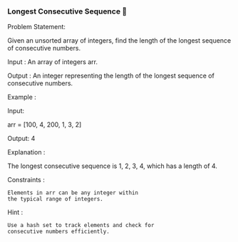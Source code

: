 ### Longest Consecutive Sequence 🔢

 Problem Statement: 

Given an unsorted array of integers, find the length of the longest sequence of consecutive numbers.

 Input :
An array of integers arr.

 Output :
An integer representing the length of the longest sequence of consecutive numbers.


 Example :

Input:

arr = [100, 4, 200, 1, 3, 2]

Output: 
4

 Explanation :

The longest consecutive sequence is 1, 2, 3, 4, which has a length of 4.

 Constraints :

    Elements in arr can be any integer within
    the typical range of integers.


 Hint :
 
    Use a hash set to track elements and check for
    consecutive numbers efficiently.